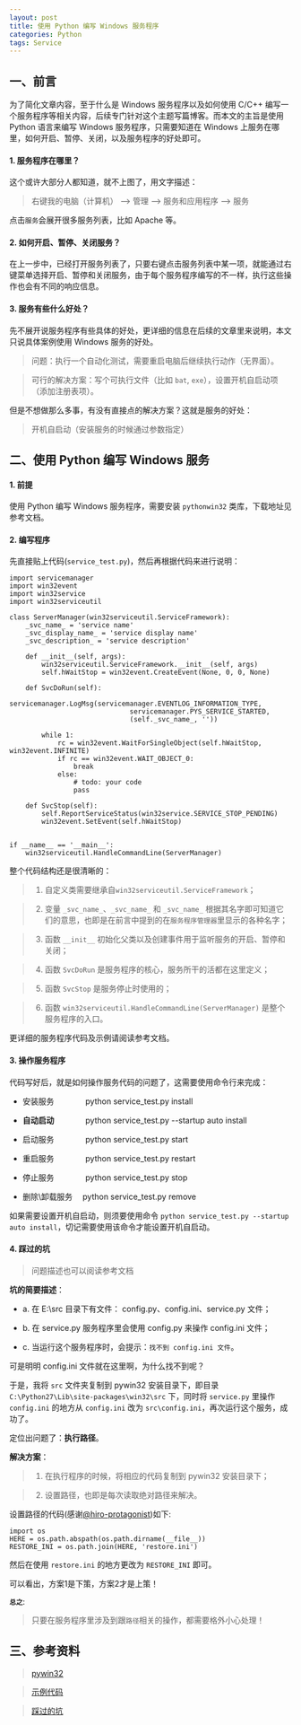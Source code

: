 ```yaml
---
layout: post
title: 使用 Python 编写 Windows 服务程序
categories: Python
tags: Service
---
```


## 一、前言

为了简化文章内容，至于什么是 Windows 服务程序以及如何使用 C/C++ 编写一个服务程序等相关内容，后续专门针对这个主题写篇博客。而本文的主旨是使用 Python 语言来编写 Windows 服务程序，只需要知道在 Windows 上服务在哪里，如何开启、暂停、关闭，以及服务程序的好处即可。

#### 1. 服务程序在哪里？

这个或许大部分人都知道，就不上图了，用文字描述：

> 右键我的电脑（计算机） ——> 管理 ——> 服务和应用程序 ——> 服务

点击`服务`会展开很多服务列表，比如 Apache 等。

#### 2. 如何开启、暂停、关闭服务？

在上一步中，已经打开服务列表了，只要右键点击服务列表中某一项，就能通过右键菜单选择开启、暂停和关闭服务，由于每个服务程序编写的不一样，执行这些操作也会有不同的响应信息。

#### 3. 服务有些什么好处？

先不展开说服务程序有些具体的好处，更详细的信息在后续的文章里来说明，本文只说具体案例使用 Windows 服务的好处。

> 问题：执行一个自动化测试，需要重启电脑后继续执行动作（无界面）。

> 可行的解决方案：写个可执行文件（比如 `bat`, `exe`），设置开机自启动项（添加注册表项）。

但是不想做那么多事，有没有直接点的解决方案？这就是服务的好处：

<!--more-->

> 开机自启动（安装服务的时候通过参数指定）

## 二、使用 Python 编写 Windows 服务

#### 1. 前提

使用 Python 编写 Windows 服务程序，需要安装 `pythonwin32` 类库，下载地址见参考文档。

#### 2. 编写程序

先直接贴上代码(`service_test.py`)，然后再根据代码来进行说明：

    import servicemanager
    import win32event
    import win32service
    import win32serviceutil

    class ServerManager(win32serviceutil.ServiceFramework):
        _svc_name_ = 'service name'
        _svc_display_name_ = 'service display name'
        _svc_description_ = 'service description'

        def __init__(self, args):
            win32serviceutil.ServiceFramework.__init__(self, args)
            self.hWaitStop = win32event.CreateEvent(None, 0, 0, None)

        def SvcDoRun(self):
            servicemanager.LogMsg(servicemanager.EVENTLOG_INFORMATION_TYPE,
                                  servicemanager.PYS_SERVICE_STARTED,
                                  (self._svc_name_, ''))

            while 1:
                rc = win32event.WaitForSingleObject(self.hWaitStop, win32event.INFINITE)
                if rc == win32event.WAIT_OBJECT_0:
                    break
                else:
					# todo: your code
					pass

        def SvcStop(self):
            self.ReportServiceStatus(win32service.SERVICE_STOP_PENDING)
            win32event.SetEvent(self.hWaitStop)


    if __name__ == '__main__':
        win32serviceutil.HandleCommandLine(ServerManager)

整个代码结构还是很清晰的：

> 1. 自定义类需要继承自`win32serviceutil.ServiceFramework`；

> 2. 变量 `_svc_name_`、`_svc_name_` 和 `_svc_name_` 根据其名字即可知道它们的意思，也即是在前言中提到的在`服务程序管理器`里显示的各种名字；

> 3. 函数 `__init__` 初始化父类以及创建事件用于监听服务的开启、暂停和关闭；

> 4. 函数 `SvcDoRun` 是服务程序的核心，服务所干的活都在这里定义；

> 5. 函数 `SvcStop` 是服务停止时使用的；

> 6. 函数 `win32serviceutil.HandleCommandLine(ServerManager)` 是整个服务程序的入口。

更详细的服务程序代码及示例请阅读参考文档。

#### 3. 操作服务程序

代码写好后，就是如何操作服务代码的问题了，这需要使用命令行来完成：

  * 安装服务　　　　python service_test.py install 

  * **自动启动**　　　　python service_test.py --startup auto install 

  * 启动服务　　　　python service_test.py start 

  * 重启服务　　　　python service_test.py restart

  * 停止服务　　　　python service_test.py stop

  * 删除\卸载服务　  python service_test.py remove

如果需要设置开机自启动，则须要使用命令 `python service_test.py --startup auto install`，切记需要使用该命令才能设置开机自启动。

#### 4. 踩过的坑

> 问题描述也可以阅读参考文档

**坑的简要描述**：

  * a. 在 E:\src 目录下有文件： config.py、config.ini、service.py 文件；
  
  * b. 在 service.py 服务程序里会使用 config.py 来操作 config.ini 文件； 
  
  * c. 当运行这个服务程序时，会提示：`找不到 config.ini 文件`。

可是明明 config.ini 文件就在这里啊，为什么找不到呢？

于是，我将 `src` 文件夹复制到 pywin32 安装目录下，即目录 `C:\Python27\Lib\site-packages\win32\src` 下，同时将 `service.py` 里操作 `config.ini` 的地方从 `config.ini` 改为 `src\config.ini`，再次运行这个服务，成功了。

定位出问题了：**执行路径**。

**解决方案**：

> 1. 在执行程序的时候，将相应的代码复制到 pywin32 安装目录下；

> 2. 设置路径，也即是每次读取绝对路径来解决。

设置路径的代码(感谢[@hiro-protagonist](http://stackoverflow.com/users/4954037/hiro-protagonist))如下:

	import os
	HERE = os.path.abspath(os.path.dirname(__file__))
	RESTORE_INI = os.path.join(HERE, 'restore.ini')

然后在使用 `restore.ini` 的地方更改为 `RESTORE_INI` 即可。

可以看出，方案1是下策，方案2才是上策！

**`总之`**:

> 只要在服务程序里涉及到跟`路径`相关的操作，都需要格外小心处理！

## 三、参考资料

> [pywin32](http://sourceforge.net/projects/pywin32/)

> [示例代码](https://github.com/thinkerou/util-script/blob/master/src/winservice.py)

> [踩过的坑](http://stackoverflow.com/questions/32478540/how-do-i-write-code-to-avoid-error-when-windows-service-read-config-file/32479520#32479520)



